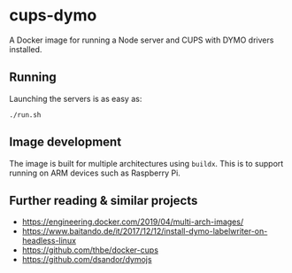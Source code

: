 
# cups-dymo

A Docker image for running a Node server and CUPS with DYMO drivers installed.

## Running

Launching the servers is as easy as:

```shell
./run.sh
```

## Image development

The image is built for multiple architectures using `buildx`. This is to support running on ARM devices such as Raspberry Pi.


## Further reading & similar projects

- https://engineering.docker.com/2019/04/multi-arch-images/
- https://www.baitando.de/it/2017/12/12/install-dymo-labelwriter-on-headless-linux
- https://github.com/thbe/docker-cups
- https://github.com/dsandor/dymojs
